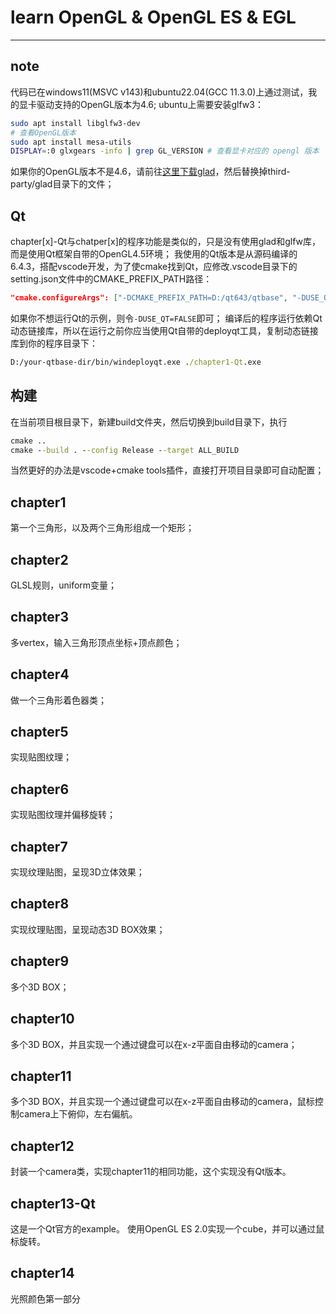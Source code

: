 # learn OpenGL & OpenGL ES & EGL
----
## note
代码已在windows11(MSVC v143)和ubuntu22.04(GCC 11.3.0)上通过测试，我的显卡驱动支持的OpenGL版本为4.6;
ubuntu上需要安装glfw3：
```bash
sudo apt install libglfw3-dev
# 查看OpenGL版本
sudo apt install mesa-utils
DISPLAY=:0 glxgears -info | grep GL_VERSION # 查看显卡对应的 opengl 版本
```
如果你的OpenGL版本不是4.6，请前往[这里下载glad](https://glad.dav1d.de)，然后替换掉third-party/glad目录下的文件；
## Qt
chapter[x]-Qt与chatper[x]的程序功能是类似的，只是没有使用glad和glfw库，而是使用Qt框架自带的OpenGL4.5环境；
我使用的Qt版本是从源码编译的6.4.3，搭配vscode开发，为了使cmake找到Qt，应修改.vscode目录下的setting.json文件中的CMAKE_PREFIX_PATH路径：
```json
"cmake.configureArgs": ["-DCMAKE_PREFIX_PATH=D:/qt643/qtbase", "-DUSE_QT=TRUE"],
```
如果你不想运行Qt的示例，则令`-DUSE_QT=FALSE`即可；
编译后的程序运行依赖Qt动态链接库，所以在运行之前你应当使用Qt自带的deployqt工具，复制动态链接库到你的程序目录下：
```bat
D:/your-qtbase-dir/bin/windeployqt.exe ./chapter1-Qt.exe
```

## 构建
在当前项目根目录下，新建build文件夹，然后切换到build目录下，执行
```bat
cmake ..
cmake --build . --config Release --target ALL_BUILD
```
当然更好的办法是vscode+cmake tools插件，直接打开项目目录即可自动配置；
## chapter1
第一个三角形，以及两个三角形组成一个矩形；

## chapter2
GLSL规则，uniform变量；

## chapter3
多vertex，输入三角形顶点坐标+顶点颜色；

## chapter4
做一个三角形着色器类；

## chapter5
实现贴图纹理；

## chapter6
实现贴图纹理并偏移旋转；

## chapter7
实现纹理贴图，呈现3D立体效果；

## chapter8
实现纹理贴图，呈现动态3D BOX效果；

## chapter9
多个3D BOX；

## chapter10
多个3D BOX，并且实现一个通过键盘可以在x-z平面自由移动的camera；

## chapter11
多个3D BOX，并且实现一个通过键盘可以在x-z平面自由移动的camera，鼠标控制camera上下俯仰，左右偏航。

## chapter12
封装一个camera类，实现chapter11的相同功能，这个实现没有Qt版本。

## chapter13-Qt
这是一个Qt官方的example。
使用OpenGL ES 2.0实现一个cube，并可以通过鼠标旋转。

## chapter14
光照颜色第一部分